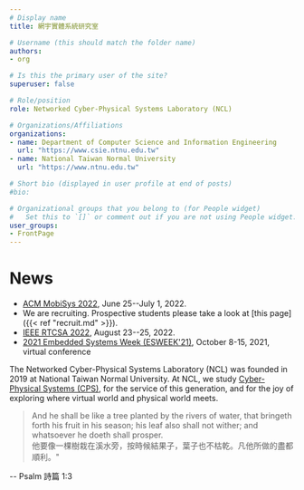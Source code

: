 ```yaml
---
# Display name
title: 網宇實體系統研究室

# Username (this should match the folder name)
authors:
- org

# Is this the primary user of the site?
superuser: false

# Role/position
role: Networked Cyber-Physical Systems Laboratory (NCL)

# Organizations/Affiliations
organizations:
- name: Department of Computer Science and Information Engineering 
  url: "https://www.csie.ntnu.edu.tw"
- name: National Taiwan Normal University
  url: "https://www.ntnu.edu.tw"

# Short bio (displayed in user profile at end of posts)
#bio: 

# Organizational groups that you belong to (for People widget)
#   Set this to `[]` or comment out if you are not using People widget.
user_groups:
- FrontPage
---
```



# News

* [ACM MobiSys 2022](https://www.sigmobile.org/mobisys/2022/), June 25--July 1, 2022.
* We are recruiting. Prospective students please take a look at [this page]({{< ref "recruit.md" >}}).
* [IEEE RTCSA 2022](https://rtcsa.org/index.html), August 23--25, 2022.
* [2021 Embedded Systems Week (ESWEEK'21)](https://esweek.org), October 8-15, 2021, virtual conference

The Networked Cyber-Physical Systems Laboratory (NCL) was founded in 2019 at National Taiwan Normal University.
At NCL, we study [Cyber-Physical Systems (CPS)](https://en.wikipedia.org/wiki/Cyber-physical_system), for the service of this generation, and for the joy of exploring where virtual world and physical world meets.

> And he shall be like a tree planted by the rivers of water, that bringeth forth his fruit in his season; his leaf also shall not wither; and whatsoever he doeth shall prosper.  
> 他要像一棵樹栽在溪水旁，按時候結果子，葉子也不枯乾。凡他所做的盡都順利。"  

-- Psalm 詩篇 1:3


